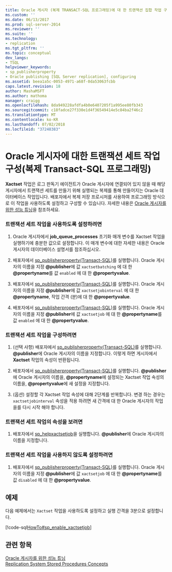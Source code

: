 ```yaml
---
title: Oracle 게시자 (복제 TRANSACT-SQL 프로그래밍)에 대 한 트랜잭션 집합 작업 구성 | Microsoft Docs
ms.custom: ''
ms.date: 06/13/2017
ms.prod: sql-server-2014
ms.reviewer: ''
ms.suite: ''
ms.technology:
- replication
ms.tgt_pltfrm: ''
ms.topic: conceptual
dev_langs:
- TSQL
helpviewer_keywords:
- sp_publisherproperty
- Oracle publishing [SQL Server replication], configuring
ms.assetid: beea1a5c-0053-4971-a68f-0da53063fcbb
caps.latest.revision: 18
author: MashaMSFT
ms.author: mathoma
manager: craigg
ms.openlocfilehash: 8da949228afdfa4b0e6407205f1a995ee80fb343
ms.sourcegitcommit: c18fadce27f330e1d4f36549414e5c84ba2f46c2
ms.translationtype: MT
ms.contentlocale: ko-KR
ms.lasthandoff: 07/02/2018
ms.locfileid: "37248383"
---
```

# <a name="configure-the-transaction-set-job-for-an-oracle-publisher-replication-transact-sql-programming"></a>Oracle 게시자에 대한 트랜잭션 세트 작업 구성(복제 Transact-SQL 프로그래밍)
  **Xactset** 작업은 로그 판독기 에이전트가 Oracle 게시자에 연결되어 있지 않을 때 해당 게시자에서 트랜잭션 세트를 만들기 위해 실행되는 복제를 통해 만들어지는 Oracle 데이터베이스 작업입니다. 배포자에서 복제 저장 프로시저를 사용하여 프로그래밍 방식으로 이 작업을 사용하도록 설정하고 구성할 수 있습니다. 자세한 내용은 [Oracle 게시자를 위한 성능 튜닝](../non-sql/performance-tuning-for-oracle-publishers.md)을 참조하세요.  
  
### <a name="to-enable-the-transaction-set-job"></a>트랜잭션 세트 작업을 사용하도록 설정하려면  
  
1.  Oracle 게시자에서 **job_queue_processes** 초기화 매개 변수를 Xactset 작업을 실행하기에 충분한 값으로 설정합니다. 이 매개 변수에 대한 자세한 내용은 Oracle 게시자의 데이터베이스 설명서를 참조하십시오.  
  
2.  배포자에서 [sp_publisherproperty&#40;Transact-SQL&#41;](/sql/relational-databases/system-stored-procedures/sp-publisherproperty-transact-sql)를 실행합니다. Oracle 게시자의 이름을 지정 **@publisher**에 값 `xactsetbatching` 에 대 한 **@propertyname**를 값 `enabled` 에 대 한 **@propertyvalue**.  
  
3.  배포자에서 [sp_publisherproperty&#40;Transact-SQL&#41;](/sql/relational-databases/system-stored-procedures/sp-publisherproperty-transact-sql)를 실행합니다. Oracle 게시자의 이름을 지정 **@publisher**에 값 `xactsetjobinterval` 에 대 한 **@propertyname**, 작업 간격 (분)에 대 한 **@propertyvalue**.  
  
4.  배포자에서 [sp_publisherproperty&#40;Transact-SQL&#41;](/sql/relational-databases/system-stored-procedures/sp-publisherproperty-transact-sql)를 실행합니다. Oracle 게시자의 이름을 지정 **@publisher**에 값 `xactsetjob` 에 대 한 **@propertyname**를 값 `enabled` 에 대 한 **@propertyvalue**.  
  
### <a name="to-configure-the-transaction-set-job"></a>트랜잭션 세트 작업을 구성하려면  
  
1.  (선택 사항) 배포자에서 [sp_publisherproperty&#40;Transact-SQL&#41;](/sql/relational-databases/system-stored-procedures/sp-publisherproperty-transact-sql)를 실행합니다. **@publisher**에 Oracle 게시자의 이름을 지정합니다. 이렇게 하면 게시자에서 **Xactset** 작업의 속성이 반환됩니다.  
  
2.  배포자에서 [sp_publisherproperty&#40;Transact-SQL&#41;](/sql/relational-databases/system-stored-procedures/sp-publisherproperty-transact-sql)를 실행합니다. **@publisher**에 Oracle 게시자의 이름을, **@propertyname**에 설정되는 Xactset 작업 속성의 이름을, **@propertyvalue**에 새 설정을 지정합니다.  
  
3.  (옵션) 설정할 각 Xactset 작업 속성에 대해 2단계를 반복합니다. 변경 하는 경우는 `xactsetjobinterval` 속성을 적용 하려면 새 간격에 대 한 Oracle 게시자의 작업을를 다시 시작 해야 합니다.  
  
### <a name="to-view-properties-of-the-transaction-set-job"></a>트랜잭션 세트 작업의 속성을 보려면  
  
1.  배포자에서 [sp_helpxactsetjob](/sql/relational-databases/system-stored-procedures/sp-helpxactsetjob-transact-sql)을 실행합니다. **@publisher**에 Oracle 게시자의 이름을 지정합니다.  
  
### <a name="to-disable-the-transaction-set-job"></a>트랜잭션 세트 작업을 사용하지 않도록 설정하려면  
  
1.  배포자에서 [sp_publisherproperty&#40;Transact-SQL&#41;](/sql/relational-databases/system-stored-procedures/sp-publisherproperty-transact-sql)를 실행합니다. Oracle 게시자의 이름을 지정 **@publisher**에 값 `xactsetjob` 에 대 한 **@propertyname**를 값 `disabled` 에 대 한 **@propertyvalue**.  
  
## <a name="example"></a>예제  
 다음 예제에서는 `Xactset` 작업을 사용하도록 설정하고 실행 간격을 3분으로 설정합니다.  
  
 [!code-sql[HowTo#sp_enable_xactsetjob](../../../snippets/tsql/SQL15/replication/howto/tsql/enablexactsetjob.sql#sp_enable_xactsetjob)]  
  
## <a name="see-also"></a>관련 항목  
 [Oracle 게시자를 위한 성능 튜닝](../non-sql/performance-tuning-for-oracle-publishers.md)   
 [Replication System Stored Procedures Concepts](../concepts/replication-system-stored-procedures-concepts.md)  
  
  

